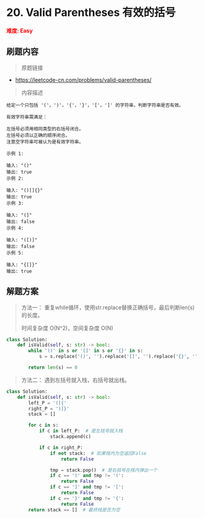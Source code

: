 # 20. Valid Parentheses 有效的括号

**<font color=red>难度: Easy</font>**

## 刷题内容

> 原题链接

* https://leetcode-cn.com/problems/valid-parentheses/

> 内容描述

```
给定一个只包括 '('，')'，'{'，'}'，'['，']' 的字符串，判断字符串是否有效。

有效字符串需满足：

左括号必须用相同类型的右括号闭合。
左括号必须以正确的顺序闭合。
注意空字符串可被认为是有效字符串。

示例 1:

输入: "()"
输出: true
示例 2:

输入: "()[]{}"
输出: true
示例 3:

输入: "(]"
输出: false
示例 4:

输入: "([)]"
输出: false
示例 5:

输入: "{[]}"
输出: true
```

## 解题方案

> 方法一： 重复while循环，使用str.replace替换正确括号，最后判断len(s)的长度。
>
> 时间复杂度 O(N^2)，空间复杂度 O(N)

```python
class Solution:
    def isValid(self, s: str) -> bool:
        while '()' in s or '[]' in s or '{}' in s:
            s = s.replace('()', '').replace('[]', '').replace('{}', '')

        return len(s) == 0
```



> 方法二： 遇到左括号就入栈，右括号就出栈。
>

```python
class Solution:
    def isValid(self, s: str) -> bool:
        left_P = '([{'
        right_P = ')]}'
        stack = []

        for c in s:
            if c in left_P:  # 是左括号就入栈
                stack.append(c)

            if c in right_P:
                if not stack:  # 如果栈内为空返回False
                    return False

                tmp = stack.pop()  # 是右括号在栈内弹出一个
                if c == ')' and tmp != '(':
                    return False
                if c == ']' and tmp != '[':
                    return False
                if c == '}' and tmp != '{':
                    return False
        return stack == []  # 最终栈是否为空
```
